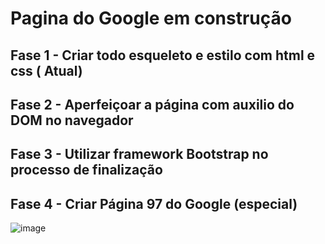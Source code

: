 # Pagina do Google em construção
## Fase 1 - Criar todo esqueleto e estilo com html e css ( Atual)
## Fase 2 - Aperfeiçoar a página com auxilio do DOM no navegador
## Fase 3 - Utilizar framework Bootstrap no processo de finalização
## Fase 4 - Criar Página 97 do Google (especial)

![image](https://user-images.githubusercontent.com/49458473/114962276-c713ef00-9e40-11eb-8d44-3f4243a7b08b.png)


